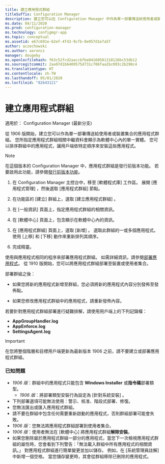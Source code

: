 ```yaml
---
title: 建立應用程式群組
titleSuffix: Configuration Manager
description: 建立您可以在 Configuration Manager 中作為單一部署傳送給使用者或裝置集合的應用程式群組。
ms.date: 04/11/2020
ms.prod: configuration-manager
ms.technology: configmgr-app
ms.topic: conceptual
ms.assetid: e67c691e-62ef-4f43-9cfb-0e957d1e7a5f
author: aczechowski
ms.author: aaroncz
manager: dougeby
ms.openlocfilehash: f63c52fcd2aaccbfbe04160581318126bc53db12
ms.sourcegitcommit: 2aa97d1b6409575d731c706faa2bc093c2b298c4
ms.translationtype: HT
ms.contentlocale: zh-TW
ms.lasthandoff: 05/01/2020
ms.locfileid: "82643121"
---
```

# <a name="create-application-groups"></a>建立應用程式群組

適用於：  Configuration Manager (最新分支)

<!--3555907-->

從 1906 版開始，建立您可以作為單一部署傳送給使用者或裝置集合的應用程式群組。 您所指定應用程式群組相關中繼資料會顯示為軟體中心內的單一實體。 您可以排序群組中的應用程式，讓用戶端依特定順序來安裝這些應用程式。

> [!Note]  
> 在這個版本的 Configuration Manager 中，應用程式群組是發行前版本功能。 若要啟用此功能，請參閱[發行前版本功能](../../core/servers/manage/pre-release-features.md)。  

1. 在 Configuration Manager 主控台中，移至 [軟體程式庫]  工作區。 展開 [應用程式管理]  ，然後選取 [應用程式群組]  節點。  

1. 在功能區的 [建立] 群組上，選取 [建立應用程式群組]  。

1. 在 [一般資訊]  頁面上，指定應用程式群組的相關資訊。  

1. 在 [軟體中心]  頁面上，包含顯示在軟體中心內的資訊。  

1. 在 [應用程式群組]  頁面上，選取 [新增]  。 選取此群組的一或多個應用程式。 使用 [上移]  和 [下移]  動作來重新排列其順序。  

1. 完成精靈。  

使用與應用程式相同的程序來部署應用程式群組。 如需詳細資訊，請參閱[部署應用程式](deploy-applications.md)。 從 1910 版開始，您可以將應用程式群組部署至裝置或使用者集合。

部署群組之後：

- 如果您將新的應用程式新增至群組，您必須將新的應用程式內容分別發佈至發佈點。

- 如果您修改應用程式群組中的應用程式，請重新發佈內容。

若要針對應用程式群組部署進行疑難排解，請使用用戶端上的下列記錄檔：

- **AppGroupHandler.log**
- **AppEnforce.log**
- **SettingsAgent.log**

> [!Important]  
> 在您將整個階層和目標用戶端更新為最新版本 1906 之前，請不要建立或部署應用程式群組。

### <a name="known-issues"></a>已知問題

- *1906 版*：群組中的應用程式只能包含 **Windows Installer** 或**指令碼**部署類型。
  - *1906 版*：將部署類型安裝行為設定為 [針對系統安裝]  。
- 下列部署選項可能無法使用：警示、核准、階段式部署、修復。
- 您無法匯出或匯入應用程式群組。
- 請不要在群組中包含任何需要重新啟動的應用程式，否則群組部署可能會失敗。
- *1906 版*：您無法將應用程式群組部署到使用者集合。
- *1906 版*：使用者無法在 [軟體中心] 將應用程式群組**解除安裝**。
- 如果您刪除屬於應用程式群組一部分的應用程式，當您下一次檢視應用程式群組的屬性時，您會看到下列警告：「無法載入群組中所有應用程式的相關資訊。」 對應用程式群組進行簡單變更並加以儲存。 例如，在 [系統管理員註解]  中新增一個空格。 當您儲存變更時，其會從群組移除已刪除的應用程式。<!-- 7099542 -->
